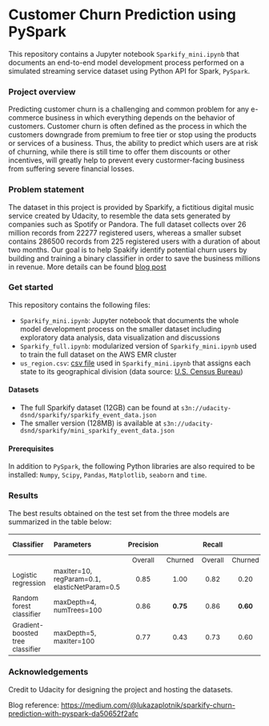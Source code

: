 # Customer Churn Prediction using PySpark

This repository contains a Jupyter notebook `Sparkify_mini.ipynb` that documents an end-to-end model development process performed on a simulated streaming service dataset using Python API for Spark, `PySpark`.

### Project overview

Predicting customer churn is a challenging and common problem for any e-commerce business in which everything depends on the behavior of customers. Customer churn is often defined as the process in which the customers downgrade from premium to free tier or stop using the products or services of a business. Thus, the ability to predict which users are at risk of churning, while there is still time to offer them discounts or other incentives, will greatly help to prevent every custormer-facing business from suffering severe financial losses.

### Problem statement

The dataset in this project is provided by Sparkify, a fictitious digital music service created by Udacity, to resemble the data sets generated by companies such as Spotify or Pandora. The full dataset collects over 26 million records from 22277 registered users, whereas a smaller subset contains 286500 records from 225 registered users with a duration of about two months. Our goal is to help Spakify identify potential churn users by building and training a binary classifier in order to save the business millions in revenue. More details can be found [blog post](https://wguo.rbind.io/post/sparkify-churn-prediction/)

### Get started

This repository contains the following files:

* `Sparkify_mini.ipynb`: Jupyter notebook that documents the whole model development process on the smaller dataset including exploratory data analysis, data visualization and discussions
* `Sparkify_full.ipynb`: modularized version of `Sparkify_mini.ipynb` used to train the full dataset on the AWS EMR cluster
* `us_region.csv`: [csv file](https://github.com/cphalpert/census-regions) used in `Sparkify_mini.ipynb` that assigns each state to its geographical division (data source: [U.S. Census Bureau](https://www2.census.gov/geo/pdfs/maps-data/maps/reference/us_regdiv.pdf))

#### Datasets

* The full Sparkify dataset (12GB) can be found at `s3n://udacity-dsnd/sparkify/sparkify_event_data.json`
* The smaller version (128MB) is available at `s3n://udacity-dsnd/sparkify/mini_sparkify_event_data.json`
   
#### Prerequisites

In addition to `PySpark`, the following Python libraries are also required to be installed: `Numpy`, `Scipy`, `Pandas`, `Matplotlib`, `seaborn` and `time`.

### Results

The best results obtained on the test set from the three models are summarized in the table below:

| <sub>Classifier</sub>                       | <sub>Parameters</sub>                                    | <sub>Precision</sub> |                     | <sub>Recall</sub>  |                     | <sub>F1 score</sub> |                    |  <sub>AUC-PR</sub>  |
| :------------------------------------------ | :------------------------------------------------------- | :------------------: | :-----------------: | :----------------: | :-----------------: | :-----------------: | :----------------: | :-----------------: |
|                                             |                                                          |  <sub>Overall</sub>  | <sub>Churned</sub>  | <sub>Overall</sub> | <sub>Churned</sub>  | <sub>Overall</sub>  | <sub>Churned</sub> |                     |
| <sub>Logistic regression</sub>              | <sub>maxIter=10, regParam=0.1, elasticNetParam=0.5</sub> |   <sub>0.85</sub>    |   <sub>1.00</sub>   |  <sub>0.82</sub>   |   <sub>0.20</sub>   |   <sub>0.77</sub>   |  <sub>0.33</sub>   |   <sub>0.72</sub>   |
| <sub>Random forest classifier</sub>         | <sub>maxDepth=4, numTrees=100</sub>                      |   <sub>0.86</sub>    | <sub>**0.75**</sub> |  <sub>0.86</sub>   | <sub>**0.60**</sub> | <sub>**0.86**</sub> |  <sub>0.67</sub>   | <sub>**0.77**</sub> |
| <sub>Gradient-boosted tree classifier</sub> | <sub>maxDepth=5, maxIter=100</sub>                       |   <sub>0.77</sub>    |   <sub>0.43</sub>   |  <sub>0.73</sub>   |   <sub>0.60</sub>   |   <sub>0.74</sub>   |  <sub>0.50</sub>   |   <sub>0.65</sub>   |


### Acknowledgements
Credit to Udacity for designing the project and hosting the datasets.

Blog reference: https://medium.com/@lukazaplotnik/sparkify-churn-prediction-with-pyspark-da50652f2afc

